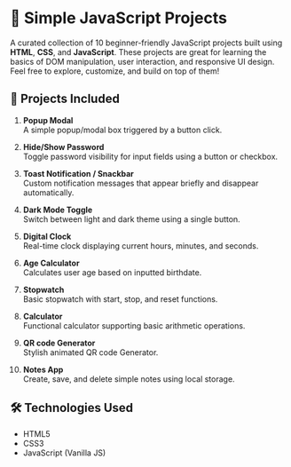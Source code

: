 # 🚀 Simple JavaScript Projects

A curated collection of 10 beginner-friendly JavaScript projects built using **HTML**, **CSS**, and **JavaScript**. These projects are great for learning the basics of DOM manipulation, user interaction, and responsive UI design. Feel free to explore, customize, and build on top of them!

## 🌟 Projects Included

1. **Popup Modal**  
   A simple popup/modal box triggered by a button click.

2. **Hide/Show Password**  
   Toggle password visibility for input fields using a button or checkbox.

3. **Toast Notification / Snackbar**  
   Custom notification messages that appear briefly and disappear automatically.

4. **Dark Mode Toggle**  
   Switch between light and dark theme using a single button.

5. **Digital Clock**  
   Real-time clock displaying current hours, minutes, and seconds.

6. **Age Calculator**  
   Calculates user age based on inputted birthdate.

7. **Stopwatch**  
   Basic stopwatch with start, stop, and reset functions.

8. **Calculator**  
   Functional calculator supporting basic arithmetic operations.

9. **QR code Generator**  
   Stylish animated QR code Generator.

10. **Notes App**  
    Create, save, and delete simple notes using local storage.

## 🛠️ Technologies Used

- HTML5  
- CSS3  
- JavaScript (Vanilla JS)



